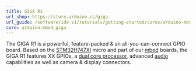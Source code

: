 ```yaml
---
title: GIGA R1
url_shop: https://store.arduino.cc/giga
url_guide: /software/ide-v1/tutorials/getting-started/cores/arduino-mbed_giga
core: arduino:mbed_giga
---
```


The GIGA R1 is a powerful, feature-packed & an all-you-can-connect GPIO board. Based on the [STM32H747XI]() micro and part of our [mbed]() boards, the GIGA R1 features XX GPIOs, a [dual core processor](), advanced [audio]() capabilities as well as camera & display connectors.